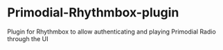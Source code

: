 # Primodial-Rhythmbox-plugin
Plugin for Rhythmbox to allow authenticating and playing Primodial Radio through the UI
